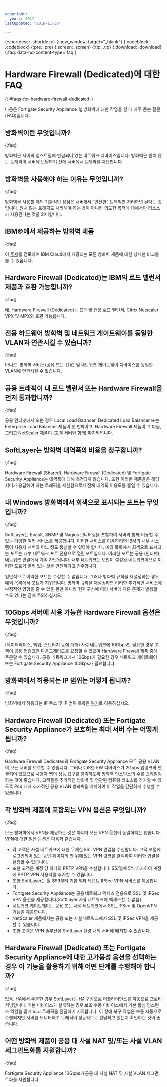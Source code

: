 ```yaml
---

copyright:
  years: 2017
lastupdated: "2018-11-30"

---
```


{:shortdesc: .shortdesc}
{:new_window: target="_blank"}
{:codeblock: .codeblock}
{:pre: .pre}
{:screen: .screen}
{:tip: .tip}
{:download: .download}
{:faq: data-hd-content-type='faq'}

# Hardware Firewall (Dedicated)에 대한 FAQ
{: #faqs-for-hardware-firewall-dedicated-}

다음은 Fortigate Security Appliance 1g 방화벽에 대한 작업을 할 때 자주 묻는 질문(FAQ)입니다.

## 방화벽이란 무엇입니까?
{:faq}

방화벽은 서버의 업스트림에 연결되어 있는 네트워크 디바이스입니다. 방화벽은 원치 않는 트래픽이 서버에 도달하기 전에 서버에서 트래픽을 차단합니다.

## 방화벽을 사용해야 하는 이유는 무엇입니까?
{:faq}

방화벽을 사용할 때의 기본적인 장점은 서버에서 “안전한” 트래픽만 처리하면 된다는 것입니다. 원치 않는 트래픽도 처리해야 하는 것이 아니라 의도한 목적에 대해서만 리소스가 사용된다는 것을 의미합니다.

## IBM©에서 제공하는 방화벽 제품
{:faq}

이 [주제](/docs/infrastructure/fortigate-10g?topic=fortigate-10g-exploring-firewalls)를 검토하여 IBM Cloud에서 제공되는 모든 방화벽 제품에 대한 상세한 비교를 볼 수 있습니다. 

## Hardware Firewall (Dedicated)는 IBM의 로드 밸런서 제품과 호환 가능합니까?
{:faq}

예. Hardware Firewall (Dedicated)는 표준 및 전용 로드 밸런서, Citrix Netscaler VPX 및 MPX와 호환 가능합니다.

## 전용 하드웨어 방화벽 및 네트워크 게이트웨이를 동일한 VLAN과 연관시킬 수 있습니까?
{:faq}

아니오. 방화벽 서비스(공유 또는 전용) 및 네트워크 게이트웨이 디바이스를 동일한 VLAN에 연관시킬 수 없습니다. 

## 공용 트래픽이 내 로드 밸런서 또는 Hardware Firewall을 먼저 통과합니까?
{:faq}

공용 인터넷에서 오는 경우 Local Load Balancer, Dedicated Load Balancer 또는 Enterprise Load Balancer 제품이 첫 번째이고, Hardware Firewall 제품이 그 다음, 그리고 NetScaler 제품이 (고객 서버와 함께) 마지막입니다.

## SoftLayer는 방화벽 대역폭의 비용을 청구합니까?
{:faq}

Hardware Firewall (Shared), Hardware Firewall (Dedicated) 및 Fortigate Security Appliance는 대역폭에 대해 측정되지 않습니다.  또한 이러한 제품들은 해당 서버가 응답해야 하는 트래픽을 제한함으로써 전체 대역폭 이용도를 줄일 수 있습니다.

## 내 Windows 방화벽에서 회색으로 표시되는 포트는 무엇입니까?
{:faq}

SoftLayer는 Evault, SNMP 및 Nagios 모니터링을 포함하여 서버와 함께 이용할 수 있는 다양한 여러 서비스를 제공합니다. 이러한 서비스를 이용하려면 IBM의 내부 시스템이 사용자 서버와 어느 정도 통신할 수 있어야 합니다. 예외 목록에서 회색으로 표시되는 포트는 내부 네트워크 포트 전용으로 열린 포트입니다. 이러한 포트는 공용 (인터넷) 네트워크 연결에서 계속 차단됩니다. 내부 네트워크는 보안이 설정된 네트워크이므로 이러한 포트가 열려 있는 것을 안전하다고 간주합니다.

일반적으로 이러한 포트는 수정할 수 없습니다. 그러나 방화벽 규칙을 재설정하는 경우 예외 목록에서 포트가 지워집니다. 방화벽 규칙을 재설정하면 이러한 추가적인 서비스에 부정적인 영향을 줄 수 있을 뿐만 아니라 현재 구성에 따라 서버에 다른 문제가 발생할 수도 있다는 점에 주의하십시오.

## 10Gbps 서버에 사용 가능한 Hardware Firewall 옵션은 무엇입니까?
{:faq}

(데이터베이스, 백업, 스토리지 등에 대해) 사설 네트워크에 10Gbps만 필요한 경우 고객이 공용 업링크만 다운그레이드를 요청할 수 있으며 Hardware Firewall 제품 중에 주문할 수 있습니다. 공용 네트워크에서 10Gbps가 필요한 경우 네트워크 게이트웨이 또는 Fortigate Security Appliance 10Gbps가 필요합니다.

## 방화벽에서 허용되는 IP 범위는 어떻게 됩니까?
{:faq}

방화벽에서 허용되는 IP 주소 및 IP 범위 목록은 [여기](/docs/infrastructure/hardware-firewall-dedicated?topic=hardware-firewall-dedicated-ibm-cloud-ip-ranges)로 이동하십시오. 

## Hardware Firewall (Dedicated) 또는 Fortigate Security Appliance가 보호하는 최대 서버 수는 어떻게 됩니까?
{:faq}

Hardware Firewall Dedicated와 Fortigate Security Appliance 모두 공용 VLAN의 모든 서버를 보호할 수 있습니다.  그러나 이러한 FW 디바이스가 2Gbps 업링크와 연결되어 있으므로 사용자 앱의 성능 요구를 충족하도록 방화벽 인스턴스의 수를 스케일링하는 것이 좋습니다. 고객들은 추가적인 방화벽 및 연관된 컴퓨팅 리소스를 추가할 수 있도록 Pod 내에 추가적인 공용 VLAN 방화벽을 배치하여 이 작업을 간단하게 수행할 수 있습니다.

## 각 방화벽 제품에 포함되는 VPN 옵션은 무엇입니까?
{:faq}

모든 방화벽에서 VPN을 제공하는 것은 아니며 모든 VPN 옵션이 동일하지는 않습니다.  VPN에 대한 일반 옵션은 다음과 같습니다.

* 각 고객은 사설 네트워크에 대한 무제한 SSL VPN 연결을 수신합니다. 고객 포털에 로그인되어 있는 동안 페이지의 맨 위에 있는 VPN 링크를 클릭하여 이러한 연결을 설정할 수 있습니다.
* 또한 고객은 계정 당 하나의 PPTP VPN을 수신합니다. $5/월에 5씩 추가하여 계정에 PPTP VPN 사용자를 추가할 수 있습니다.
* 또한 SoftLayer는 월 $99부터 기본 멀티 테넌트 IPSec VPN 서비스를 제공합니다.
* Fortigate Security Appliance는 공용 네트워크 액세스 전용으로 SSL 및 IPSec VPN 옵션을 제공합니다(SoftLayer 사설 네트워크에 액세스할 수 없음).
* 네트워크 게이트웨이는 공용 또는 사설 네트워크에서 SSL, IPSec 및 OpenVPN 기능을 제공합니다.
* NetScaler 제품에서는 공용 또는 사설 네트워크에서 SSL 및 IPSec VPN을 제공할 수 있습니다.
* 또한 고객은 VPN 솔루션을 SoftLayer 환경 내의 서버에 배치할 수 있습니다.

## Hardware Firewall (Dedicated) 또는 Fortigate Security Appliance에 대한 고가용성 옵션을 선택하는 경우 이 기능을 활용하기 위해 어떤 단계를 수행해야 합니까?
{:faq}

없음. HA에서 주문한 경우 SoftLayer는 HA 구성으로 어플라이언스를 자동으로 프로비저닝합니다.  기본 디바이스가 실패하는 경우 보조 수동 디바이스에서 기본 활성 인스턴스 역할을 맡게 되고 트래픽을 전달하기 시작합니다.  이 장애 복구 작업은 보통 자동으로 수행되지만 서버를 모니터하고 트래픽이 성공적으로 전달되고 있는지 확인하는 것이 좋습니다.

## 어떤 방화벽 제품이 공용 대 사설 NAT 및/또는 사설 VLAN 세그먼트화를 지원합니까?
{:faq}

Fortigate Security Appliance 10Gbps가 공용 대 사설 NAT 및 사설 VLAN 세그먼트화를 지원합니다. 
